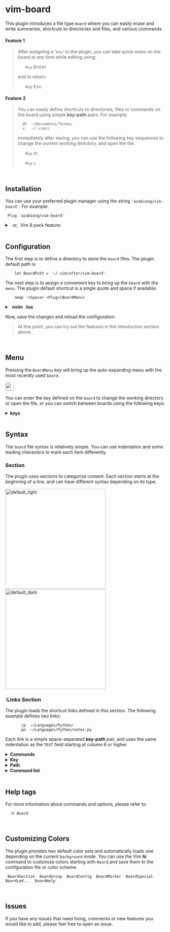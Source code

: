 <!-- https://github.com/azabiong/vim-board -->

# vim-board

This plugin introduces a file type `board` where you can easily erase and write summaries,
shortcuts to directories and files, and various commands.

#### Feature 1

> After assigning a '`key`' to the plugin, you can take quick notes on the board at any time while editing using:
>
> &nbsp; &nbsp; &nbsp; `Key` <kbd>Enter</kbd>
>
> and to return:
>
> &nbsp; &nbsp; &nbsp; `Key` <kbd>Esc</kbd>

#### Feature 2

> You can easily define shortcuts to directories, files or commands on the board using simple **key-path** pairs. For example:
> ```
>   dt  ~/Documents/Terms/
>   v   ~/.vimrc
> ```
> Immediately after saving, you can use the following key sequences to change the
> current working directory, and open the file:
>
> &nbsp; &nbsp; &nbsp; `Key` `dt`
>
> &nbsp; &nbsp; &nbsp; `Key` `v`

<br>

## Installation

You can use your preferred plugin manager using the string `'azabiong/vim-board'`. For example:
```vim
 Plug 'azabiong/vim-board'
```
<details>
<summary> &nbsp; or,&nbsp; Vim 8 pack feature: </summary>
<br>

> |Linux, Mac| Windows &nbsp;|
> |:--:|--|
> |~/.vim| ~/vimfiles|
>
> in the terminal:
> ```zsh
> cd ~/.vim && git clone --depth=1 https://github.com/azabiong/vim-board.git pack/azabiong/start/vim-board
> cd ~/.vim && vim -u NONE -c "helptags pack/azabiong/start/vim-board/doc" -c q
> ```
</details>
<br>

## Configuration

The first step is to define a directory to store the `board` files. The plugin default path is:
```vim
    let BoardPath = '~/.vim/after/vim-board'
```
The next step is to assign a convenient key to bring up the `board` with the `menu`. The plugin
default shortcut is a single quote and space if available.
```vim
    nmap '<Space> <Plug>(BoardMenu)
```

<details>
<summary><b>&nbsp; nvim &nbsp;.lua </b></summary>

```lua
  vim.g.BoardPath = '~/.vim/after/vim-board'

  vim.api.nvim_set_keymap('n', "'<Space>", '<Plug>(BoardMenu)', {})
```
</details>

Now, save the changes and reload the configuration.

> At this point, you can try out the features in the introduction section above.

<br>

## Menu

Pressing the `BoardMenu` key will bring up the auto-expanding menu with the most recently used `board`.

<img height="26" alt="menu" src="https://user-images.githubusercontent.com/83812658/164972992-a76fd0b7-a5c8-4403-ab40-690ced07d21d.gif"> <br>

You can enter the key defined on the `board` to change the working directory or
open the file, or you can switch between boards using the following keys:

<details>
<summary><b> keys </b></summary>
<br>

  |key|function|
  |:--:|:--|
  |<kbd>Enter</kbd>|edit current board|
  |<kbd>Esc</kbd>  |return|
  |<kbd>;</kbd>    |return|
  |<kbd>Space</kbd>|scroll down|
  |<kbd>↓</kbd>    |scroll down|
  |<kbd>↑</kbd>    |scroll up|
  |<kbd>Ctrl</kbd><kbd>Space</kbd> |scroll up|
  |<kbd>-</kbd>    |switch to previous board|
  |<kbd>=</kbd>    |switch to main board|
  |<kbd>+</kbd>    |add new board|
  |<kbd>.</kbd>    |link current board|
  |<kbd>:</kbd>    |command-line mode|

For manually opened boards, you can use the `(.)link` menu with the <kbd>.</kbd> key to
activate links defined on the board.
</details>
<br>

## Syntax

The `board` file syntax is relatively simple. You can use indentation and some
leading characters to mark each item differently.

### Section

The plugin uses sections to categorize content. Each section starts at the beginning of a line,
and can have different syntax depending on its type.

<div style="display:inline-block">
<img width="316" alt="default_light" src="https://user-images.githubusercontent.com/83812658/160866907-19b697fa-c9b3-4f50-8402-33c80fdc9c26.png">
<img width="316" alt="default_dark" src="https://user-images.githubusercontent.com/83812658/160867186-d91f778d-b182-408f-9598-1ff6981b7bc5.png">
</div><br>

### :Links Section

 The plugin loads the shortcut links defined in this section. The following example defines
 two links:
 ```
        /p  ~/Languages/Python/
        pn  ~/Languages/Python/notes.py
 ```

 Each link is a simple space-separated **key-path** pair, and uses the same
 indentation as the `TEXT` field starting at column 6 or higher.

<details>
<summary><b> Commands </b></summary> 
<br>

You can also add additional commands using `|` bar. For example, to update
the `NERDTree` list after changing the current working directory: 
```vim
        /p  ~/Languages/Python/ | NERDTreeCWD
```

After opening the file, to scroll line 128 to the top:
```vim
        pn  ~/Languages/Python/notes.py | 128 | normal! zt
```
When switching to another board stored in the `BoardPath` directory, you can omit
the path and specify only the file name. For example:
```vim
        'a  another.board
```
<br>
</details>

<details>
<summary><b> Key </b></summary>
<br>

A key can consist of any combination of symbols, alphanumeric, and Unicode
characters except those that start with some predefined characters.

Available leading characters:
```
    ~!@$%^_()[]{}<>'"/?,0-9a-zA-Z and Unicode characters
```
Used in the syntax and menu:
```
    #  comment             ;  return
    :  setting             -  previous
    |  command             =  main
    *` special             +  new
    -  plain text          .  load
    &  reference           :  command
```
You can also define the same key differently on each board.

#### 🍏 &nbsp;Tip

When you suddenly have multiple to-do lists, numbering can be useful.
```vim
        t1  ~/Todo/file1 | /item | echo ' find item' 
        t2  ~/Todo/dir2/ | echo ' add file2'
```
#### Long key

You only need to enter the unique prefix part of the key. For example, if you
define a long key `xylophone` and don't have a key that starts with `xy`, you can
open the link with `xy` <kbd>Enter</kbd>.

<br>
</details>

<details>
<summary><b> Path </b></summary>
<br>

To easily define a link to a file, the plugin supports copying the current file's path to a register 
when the `menu` key is pressed (by default the `b` register) .  

To paste the path stored in register `b` in insert mode:

&nbsp; &nbsp; &nbsp; <kbd>Ctrl</kbd>+<kbd>R</kbd> `b`

<br>
</details>

<details>
<summary><b> Command list </b></summary>
<br>

**Multi-line commands** &nbsp;can be set using the leading bar `|` character.
```vim
        m   ~/directory/or_file
            | echo 'foo'
            | echo 'bar'
```
#### Stop command

To stop a long list of commands while processing, press the `menu` key and 
input <kbd>Ctrl</kbd>+<kbd>C</kbd> or an undefined key.  

#### Commands only

You can also define just a list of commands.  

For example, to copy a frequently used string or command to the clipboard:
```vim
        c1  | let @+ = "copy this string to the clipboard"
```

To define a set of temporary key-maps:
```vim
        c2  | nn f0 <Cmd>echo 0<CR>
            | nn f1 <Cmd>echo 1<CR>
```

To define some input from the shell tool:
```vim
        c3  | Board* | r! echo "This is the scratchpad on the Board"
        c4  | Board* | r! curl -sI example.com
```

#### Command-line mode

When using the `|` bar character as a shell `pipe` or other meaning, you can
switch to command-line mode input by adding a colon `:` after the bar.

```vim
        c5  | Board* |: r! ls | wc
        c6  | Board* |: r! cat ~/.ssh/known_hosts | awk '$1 ~ /[0-9]/ { print $1; exit }'
```

#### Link reference

You can use the `&` symbol to run other links.
```vim
        N   | NERDTreeCWD
        d   ~/directory | &N
```

</details>
<br>

## Help tags

For more information about commands and options, please refer to:
```vim
  :h Board
```

<br>

## Customizing Colors

The plugin provides two default color sets and automatically loads one depending on the current `background` mode.
You can use the Vim **hi** command to customize colors starting with `Board`,and save them to the configuration file
or color scheme.
```
 BoardSection  BoardGroup  BoardConfig  BoardMarker  BoardSpecial  BoardLed...  BoardHelp
```
<br>

## Issues

If you have any issues that need fixing, comments or new features you would like to add, please feel free to open an issue.

<br>
